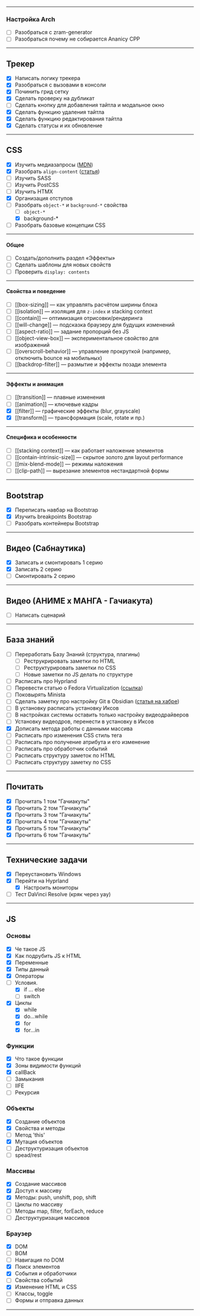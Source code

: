 
---

### Настройка Arch
- [ ] Разобраться с zram-generator
- [ ] Разобраться почему не собирается Ananicy CPP
---
## Трекер
- [x] Написать логику трекера
- [x] Разобраться с вызовами в консоли
- [x] Починить грид сетку
- [x] Сделать проверку на дубликат 
- [ ] Сделать кнопку для добавления тайтла и модальное окно
- [x] Сделать функцию удаления тайтла 
- [x] Сделать функцию редактирования тайтла
- [x] Сделать статусы и их обновление
---
## CSS  
- [x] Изучить медиазапросы ([MDN](https://developer.mozilla.org/ru/docs/Web/CSS/@media))
- [x] Разобрать `align-content` ([статья](obsidian://open?vault=Obsidian&file=HTML%2C%20CSS%2C%20JS%2FCSS%2FDisplay%2FFlexbox))
- [ ] Изучить SASS 
- [ ] Изучить PostCSS 
- [ ] Изучить HTMX  
- [x] Организация отступов
- [ ] Разобрать `object-*` и `background-*` свойства 
	- [ ] `object-*`
	- [x] background-* 
- [ ] Разобрать базовые концепции CSS
---
#### Общее
- [ ] Создать/дополнить раздел «Эффекты»
- [ ] Сделать шаблоны для новых свойств
- [ ] Проверить `display: contents`
---
#### Свойства и поведение
- [ ] [[box-sizing]] — как управлять расчётом ширины блока
- [ ] [[isolation]] — изоляция для `z-index` и stacking context
- [ ] [[contain]] — оптимизация отрисовки/рендеринга
- [ ] [[will-change]] — подсказка браузеру для будущих изменений
- [ ] [[aspect-ratio]] — задание пропорций без JS
- [ ] [[object-view-box]] — экспериментальное свойство для изображений
- [ ] [[overscroll-behavior]] — управление прокруткой (например, отключить bounce на мобильных)
- [ ] [[backdrop-filter]] — размытие и эффекты позади элемента
---
#### Эффекты и анимация
- [ ] [[transition]] — плавные изменения
- [ ] [[animation]] — ключевые кадры
- [x] [[filter]] — графические эффекты (blur, grayscale)
- [x] [[transform]] — трансформация (scale, rotate и пр.)
---
#### Специфика и особенности
- [ ] [[stacking context]] — как работает наложение элементов
- [ ] [[contain-intrinsic-size]] — скрытое золото для layout performance
- [ ] [[mix-blend-mode]] — режимы наложения
- [ ] [[clip-path]] — вырезание элементов нестандартной формы
---
## Bootstrap  
- [x] Переписать навбар на Bootstrap
- [x] Изучить breakpoints Bootstrap 
- [ ] Разобрать контейнеры Bootstrap  
---
## Видео (Сабнаутика)  
- [x] Записать и смонтировать 1 серию
- [x] Записать 2 серию 
- [ ] Смонтировать 2 серию 
---
## Видео (АНИМЕ х МАНГА - Гачиакута)
- [ ] Написать сценарий
---
## База знаний  
- [ ] Переработать Базу Знаний (структура, плагины)  
    - [ ] Реструкрировать заметки по HTML
	- [ ] Реструктурировать заметки по CSS
	- [ ] Новые заметки по JS делать по структуре
- [ ] Расписать про Hyprland 
- [ ] Перевести статью о Fedora Virtualization ([ссылка](https://docs.fedoraproject.org/en-US/quick-docs/virtualization-getting-started/))  
- [ ] Поковырять Minista 
- [ ] Сделать заметку про настройку Git в Obsidian ([статья на хабре](https://habr.com/ru/articles/843288/))
- [ ] В установку расписать установку Иксов
- [ ] В настройках системы оставить только настройку видеодрайверов
- [ ] Установку видеодров, перенести в установку в Иксов
- [x] Дописать метода работы с данными массива
- [ ] Расписать про изменения CSS стиль тега
- [ ] Расписать про получение атрибута и его изменение
- [ ] Расписать про обработчик событий
- [ ] Расписать структуру заметок по HTML
- [ ] Расписать структуру заметку по CSS
---
## Почитать
- [x] Прочитать 1 том "Гачиакуты"  
- [x] Прочитать 2 том "Гачиакуты"  
- [x] Прочитать 3 том "Гачиакуты"  
- [x] Прочитать 4 том "Гачиакуты"  
- [x] Прочитать 5 том "Гачиакуты"  
- [x] Прочитать 6 том "Гачиакуты"  
---
## Технические задачи  
- [x] Переустановить Windows  
- [x] Перейти на Hyprland  
    - [x] Настроить мониторы  
- [ ] Тест DaVinci Resolve (кряк через yay)  
---
## JS
### Основы
- [x] Че такое JS
- [x] Как подрубить JS к HTML
- [x] Переменные 
- [x] Типы данный
- [x] Операторы
- [ ] Условия.
	- [x] if ... else
	- [ ] switch
- [x] Циклы
	- [x] while
	- [x] do...while
	- [x] for
	- [x] for...in
### Функции 
- [x] Что такое функции
- [x] Зоны видимости функций
- [x] callBack
- [ ] Замыкания
- [ ] IIFE
- [ ] Рекурсия
### Объекты 
- [x] Создание объектов
- [x] Свойства и методы
- [ ] Метод 'this' 
- [x] Мутация объектов 
- [ ] Деструктуризация объектов 
- [ ] spead/rest
###  Массивы
- [x] Создание массивов
- [x] Доступ к массиву
- [x] Методы: push, unshift, pop, shift
- [ ] Циклы по массиву
- [ ] Методы map, filter, forEach, reduce
- [ ] Деструктуризация массивов

### Браузер
- [x] DOM
- [ ] BOM
- [ ] Навигация по DOM
- [x] Поиск элементов 
- [x] События и обработчики
- [ ] Свойства событий
- [x] Изменение HTML и CSS
- [ ] Классы, toggle
- [ ] Формы и отправка данных 
---
